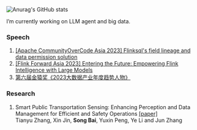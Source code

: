 ![Anurag's GitHub stats](https://github-readme-stats.vercel.app/api?username=hamawhitegg&show_icons=true&theme=synthwave)
<!--
**HamaWhiteGG/HamaWhiteGG** is a ✨ _special_ ✨ repository because its `README.md` (this file) appears on your GitHub profile.

Here are some ideas to get you started:

- 🔭 I’m currently working on ...
- 🌱 I’m currently learning ...
- 👯 I’m looking to collaborate on ...
- 🤔 I’m looking for help with ...
- 💬 Ask me about ...
- 📫 How to reach me: ...
- 😄 Pronouns: ...
- ⚡ Fun fact: ...
-->

I’m currently working on LLM agent and big data.

### Speech

1. [[Apache CommunityOverCode Asia 2023] Flinksql's field lineage and data permission solution](https://apachecon.com/acasia2023/sessions/streaming-1110.html)
2. [[Flink Forward Asia 2023] Entering the Future: Empowering Flink Intelligence with Large Models](https://flink-forward.org.cn/)
3. [第六届金猿奖《2023大数据产业年度趋势人物》](https://mp.weixin.qq.com/s/Bw5lRlUQHWcTOYndvyr0xQ)


### Research
1. Smart Public Transportation Sensing: Enhancing Perception and Data Management for Efficient and Safety Operations [[paper]](https://www.mdpi.com/1424-8220/23/22/9228)  
   Tianyu Zhang, Xin Jin, **Song Bai**, Yuxin Peng, Ye Li and Jun Zhang









